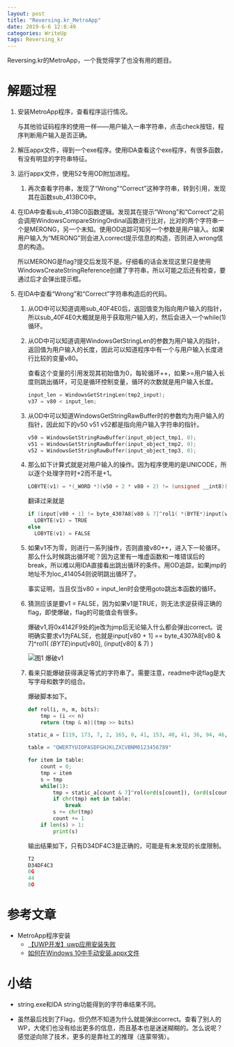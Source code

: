```yaml
---
layout: post
title: "Reversing.kr_MetroApp"
date: 2019-6-6 12:8:49
categories: WriteUp
tags: Reversing_kr
---
```


Reversing.kr的MetroApp，一个我觉得学了也没有用的题目。


# 解题过程

1. 安装MetroApp程序，查看程序运行情况。

   与其他验证码程序的使用一样——用户输入一串字符串，点击check按钮，程序判断用户输入是否正确。

2. 解压appx文件，得到一个exe程序。使用IDA查看这个exe程序，有很多函数，有没有明显的字符串特征。

3. 运行appx文件，使用52专用OD附加进程。

   1. 再次查看字符串，发现了“Wrong”“Correct”这种字符串，转到引用，发现其在函数sub_413BC0中。

4. 在IDA中查看sub_413BC0函数逻辑。发现其在提示“Wrong”和“Correct”之前会调用WindowsCompareStringOrdinal函数进行比对，比对的两个字符串一个是MERONG，另一个未知。使用OD追踪可知另一个参数是用户输入。如果用户输入为“MERONG”则会进入correct提示信息的构造，否则进入wrong信息的构造。

   所以MERONG是flag?提交后发现不是。仔细看的话会发现这里只是使用WindowsCreateStringReference创建了字符串，所以可能之后还有检查，要通过后才会弹出提示框。

5. 在IDA中查看“Wrong”和“Correct”字符串构造后的代码。

   1. 从OD中可以知道调用sub_40F4E0后，返回值变为指向用户输入的指针，所以sub_40F4E0大概就是用于获取用户输入的，然后会进入一个while(1)循环。

   2. 从OD中可以知道调用WindowsGetStringLen的参数为用户输入的指针，返回值为用户输入的长度，因此可以知道程序中有一个与用户输入长度进行比较的变量v80。

      查看这个变量的引用发现其初始值为0，每轮循环++，如果>=用户输入长度则跳出循环，可见是循环控制变量，循环的次数就是用户输入长度。

      ```c
      input_len = WindowsGetStringLen(tmp2_input);
      v37 = v80 < input_len;
      ```

   3. 从OD中可以知道WindowsGetStringRawBuffer时的参数均为用户输入的指针，因此如下的v50 v51 v52都是指向用户输入字符串的指针。

      ```c
      v50 = WindowsGetStringRawBuffer(input_object_tmp1, 0);
      v51 = WindowsGetStringRawBuffer(input_object_tmp2, 0);
      v52 = WindowsGetStringRawBuffer(input_object_tmp3, 0);
      ```

   4. 那么如下计算式就是对用户输入的操作。因为程序使用的是UNICODE，所以逐个处理字符时+2而不是+1。

      ```c
      LOBYTE(v1) = *(_WORD *)(v50 + 2 * v80 + 2) != (unsigned __int8)(byte_4307A8[v80 & 7] ^ __ROL1__(*(_BYTE *)(v52 + 2 * v80),*(_WORD *)(v51 + 2 * v80) & 7));
      ```

      翻译过来就是

      ```c
      if (input[v80 + 1] != byte_4307A8[v80 & 7]^rol1( *(BYTE*)input[v80], (input[v80] & 7) ))
      	LOBYTE(v1) = TRUE
      else
      	LOBYTE(v1) = FALSE
      ```

   5. 如果v1不为零，则进行一系列操作，否则直接v80++，进入下一轮循环。那么什么时候跳出循环呢？因为这里有一堆虚函数和一堆错误后的break，所以难以用IDA直接看出跳出循环的条件。用OD追踪，如果jmp的地址不为loc_414054则说明跳出循环了。

      事实证明，当且仅当v80 = input_len时会使用goto跳出本函数的循环。

   6. 猜测应该是要v1 = FALSE，因为如果v1是TRUE，则无法求逆获得正确的flag，即使爆破，flag的可能值会有很多。

      爆破v1,将0x4142F9处的je改为jmp后无论输入什么都会弹出correct。说明确实要求v1为FALSE，也就是input[v80 + 1] == byte_4307A8[v80 & 7]^rol1( *(BYTE*)input[v80], (input[v80] & 7) )

      ![图1 爆破v1](https://chrishuppor.github.io/image/Snipaste_2019-06-06_11-17-12.PNG)

   7. 看来只能爆破获得满足等式的字符串了。需要注意，readme中说flag是大写字母和数字的组合。

      爆破脚本如下。

      ```python
      def rol(i, n, m, bits):
          tmp = (i << n)
          return (tmp & m)|(tmp >> bits)
      
      static_a = [119, 173, 7, 2, 165, 0, 41, 153, 40, 41, 36, 94, 46, 42, 43, 63, 91, 93, 124, 92, 45, 123, 125, 44, 58, 61, 33, 10, 13, 8, 0, 0]
      
      table = "QWERTYUIOPASDFGHJKLZXCVBNM0123456789"
      
      for item in table:
          count = 0;
          tmp = item
          s = tmp
          while(1):
              tmp = static_a[count & 7]^rol(ord(s[count]), (ord(s[count])&7), 0xff, 8)
              if chr(tmp) not in table:
                  break
              s += chr(tmp)
              count += 1
          if len(s) > 1:
              print(s)
      ```

      输出结果如下，只有D34DF4C3是正确的，可能是有未发现的长度限制。

      ```python
      T2
      D34DF4C3
      0G
      44
      8O
      ```

# 参考文章

* MetroApp程序安装
  * [【UWP开发】uwp应用安装失败](https://blog.csdn.net/egostudio/article/details/77408126)
  * [如何在Windows 10中手动安装.appx文件](https://www.sysgeek.cn/windows-10-install-appx-uwp/)

# 小结

* string.exe和IDA string功能得到的字符串结果不同。

* 虽然最后找到了Flag，但仍然不知道为什么就能弹出correct。查看了别人的WP，大佬们也没有给出更多的信息，而且基本也是迷迷糊糊的。怎么说呢？感觉逆向除了技术，更多的是靠社工的推理（连蒙带猜）。